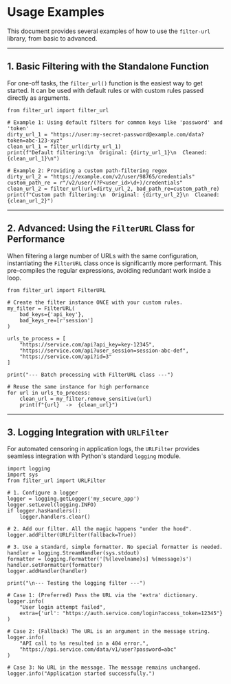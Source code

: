 Usage Examples
==============

This document provides several examples of how to use the `filter-url` library, from basic to advanced.

* * *

1\. Basic Filtering with the Standalone Function
------------------------------------------------

For one-off tasks, the `filter_url()` function is the easiest way to get started. It can be used with default rules or with custom rules passed directly as arguments.

    from filter_url import filter_url
    
    # Example 1: Using default filters for common keys like 'password' and 'token'
    dirty_url_1 = "https://user:my-secret-password@example.com/data?token=abc-123-xyz"
    clean_url_1 = filter_url(dirty_url_1)
    print(f"Default filtering:\n  Original: {dirty_url_1}\n  Cleaned:  {clean_url_1}\n")
    
    # Example 2: Providing a custom path-filtering regex
    dirty_url_2 = "https://example.com/v2/user/98765/credentials"
    custom_path_re = r"/v2/user/(?P<user_id>\d+)/credentials"
    clean_url_2 = filter_url(url=dirty_url_2, bad_path_re=custom_path_re)
    print(f"Custom path filtering:\n  Original: {dirty_url_2}\n  Cleaned:  {clean_url_2}")
    

* * *

2\. Advanced: Using the `FilterURL` Class for Performance
---------------------------------------------------------

When filtering a large number of URLs with the same configuration, instantiating the `FilterURL` class once is significantly more performant. This pre-compiles the regular expressions, avoiding redundant work inside a loop.

    from filter_url import FilterURL
    
    # Create the filter instance ONCE with your custom rules.
    my_filter = FilterURL(
        bad_keys={'api_key'},
        bad_keys_re=[r'session']
    )
    
    urls_to_process = [
        "https://service.com/api?api_key=key-12345",
        "https://service.com/api?user_session=session-abc-def",
        "https://service.com/api?id=3"
    ]
    
    print("--- Batch processing with FilterURL class ---")
    
    # Reuse the same instance for high performance
    for url in urls_to_process:
        clean_url = my_filter.remove_sensitive(url)
        print(f"{url}  ->  {clean_url}")
    

* * *

3\. Logging Integration with `URLFilter`
-------------------------------------------------

For automated censoring in application logs, the `URLFilter` provides seamless integration with Python's standard `logging` module.

    import logging
    import sys
    from filter_url import URLFilter
    
    # 1. Configure a logger
    logger = logging.getLogger('my_secure_app')
    logger.setLevel(logging.INFO)
    if logger.hasHandlers():
        logger.handlers.clear()
    
    # 2. Add our filter. All the magic happens "under the hood".
    logger.addFilter(URLFilter(fallback=True))
    
    # 3. Use a standard, simple formatter. No special formatter is needed.
    handler = logging.StreamHandler(sys.stdout)
    formatter = logging.Formatter('[%(levelname)s] %(message)s')
    handler.setFormatter(formatter)
    logger.addHandler(handler)
    
    print("\n--- Testing the logging filter ---")
    
    # Case 1: (Preferred) Pass the URL via the 'extra' dictionary.
    logger.info(
        "User login attempt failed",
        extra={'url': "https://auth.service.com/login?access_token=12345"}
    )
    
    # Case 2: (Fallback) The URL is an argument in the message string.
    logger.info(
        "API call to %s resulted in a 404 error.",
        "https://api.service.com/data/v1/user?password=abc"
    )
    
    # Case 3: No URL in the message. The message remains unchanged.
    logger.info("Application started successfully.")
